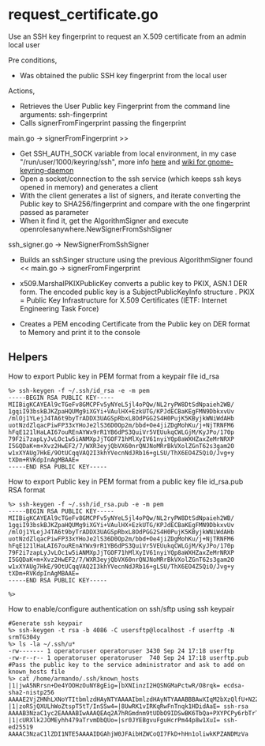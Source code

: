 # request_certificate.go
Use an SSH key fingerprint to request an X.509 certificate from an admin local user

Pre conditions,

- Was obtained the public SSH key fingerprint from the local user

Actions,

- Retrieves the User Public key Fingerprint from the command line arguments: ssh-fingerprint
- Calls signerFromFingerprint passing the fingerprint

main.go -> signerFromFingerprint >>
- Get SSH_AUTH_SOCK variable from local environment, in my case "/run/user/1000/keyring/ssh", more info [here](https://unix.stackexchange.com/questions/424520/how-is-my-ssh-key-unlocked-without-ssh-agent-and-how-do-i-fix-that) and [wiki for gnome-keyring-daemon](https://wiki.gnome.org/Projects/GnomeKeyring/Ssh)
- Open a socket/connection to the ssh service (which keeps ssh keys opened in memory) and generates a client
- With the client generates a list of signers, and iterate converting the Public key to SHA256/fingerprint and compare with the one fingerprint passed as parameter
- When it find it, get the AlgorithmSigner and execute openrolesanywhere.NewSignerFromSshSigner

ssh_signer.go -> NewSignerFromSshSigner
- Builds an sshSinger structure using the previous AlgorithmSigner found
<< main.go -> signerFromFingerprint

- x509.MarshalPKIXPublicKey converts a public key to PKIX, ASN.1 DER form. The encoded public key is a SubjectPublicKeyInfo structure . PKIX = Public Key Infrastructure for X.509 Certificates (IETF: Internet Engineering Task Force)
- Creates a PEM encoding Certificate from the Public key on DER format to Memory and print it to the console

## Helpers

How to export Public key in PEM format from a keypair file id_rsa

```shell
%> ssh-keygen -f ~/.ssh/id_rsa -e -m pem
-----BEGIN RSA PUBLIC KEY-----
MIIBigKCAYEAl9cTGeFv8GMCPFv5yNYeL5jl4oPQw/NL2ryPW8DtSdNpaieh2WB/
1gqiI93bskBJKZpaHQUMg9iXGYi+VAulHX+EzkUTG/KPJdECBaKEgFMN9DbkxvUv
/mlOj1YLejJ4TA6t9byTrADDX3UAGSpRbxL8OdPGG2S4H0PujK5KByjkWNiWdAHb
uotNzdZlqacPiwFP33xYHoJe2lS36D0Op2m/bbd+Oe4jiZDgMohKu/j+NjTRNFM6
hFqE121lHaLAI67ouREnAYWx9rR1YB6dPS3QuiVr5VEUukqCWLGjM/KyJPo/170p
79F2i7zapLyJvLOc1w5iANMXpJjTGOF71hMlXyIV61nyiYQp8aWXHZaxZeMrNRXP
I5GQDaK+m+Xvz2HwEF2/7/WXR3eyjQbVX60nrQNJNoMRrBkVXolZGnT62s3gam2O
w1xXYAUg7HkE/9OtUCqqVAQ2I3khYVecnNdJRb16+gLSU/ThX6EO4Z5QiO/Jvg+y
tXDm+RVKdpInAgMBAAE=
-----END RSA PUBLIC KEY-----
```

How to export Public key in PEM format from a public key file id_rsa.pub RSA format

```shell
%> ssh-keygen -f ~/.ssh/id_rsa.pub -e -m pem
-----BEGIN RSA PUBLIC KEY-----
MIIBigKCAYEAl9cTGeFv8GMCPFv5yNYeL5jl4oPQw/NL2ryPW8DtSdNpaieh2WB/
1gqiI93bskBJKZpaHQUMg9iXGYi+VAulHX+EzkUTG/KPJdECBaKEgFMN9DbkxvUv
/mlOj1YLejJ4TA6t9byTrADDX3UAGSpRbxL8OdPGG2S4H0PujK5KByjkWNiWdAHb
uotNzdZlqacPiwFP33xYHoJe2lS36D0Op2m/bbd+Oe4jiZDgMohKu/j+NjTRNFM6
hFqE121lHaLAI67ouREnAYWx9rR1YB6dPS3QuiVr5VEUukqCWLGjM/KyJPo/170p
79F2i7zapLyJvLOc1w5iANMXpJjTGOF71hMlXyIV61nyiYQp8aWXHZaxZeMrNRXP
I5GQDaK+m+Xvz2HwEF2/7/WXR3eyjQbVX60nrQNJNoMRrBkVXolZGnT62s3gam2O
w1xXYAUg7HkE/9OtUCqqVAQ2I3khYVecnNdJRb16+gLSU/ThX6EO4Z5QiO/Jvg+y
tXDm+RVKdpInAgMBAAE=
-----END RSA PUBLIC KEY-----

%> 
```

How to enable/configure authentication on ssh/sftp using ssh keypair

```shell
#Generate ssh keypair
%> ssh-keygen -t rsa -b 4086 -C usersftp@localhost -f userftp -N srmTG304y
%> ls -la ~/.ssh/u*
-rw------- 1 operatoruser operatoruser 3430 Sep 24 17:18 userftp
-rw-r--r-- 1 operatoruser operatoruser  740 Sep 24 17:18 userftp.pub
#Pass the public key to the service administrator and ask to add on known_hosts file
%> cat /home/armando/.ssh/known_hosts
|1|jwA5NRrsn+De4YOOHzOuNY8gEig=|bXNIinzI2HQSNGMaPctwR/O8rqk= ecdsa-sha2-nistp256 AAAAE2VjZHNhLXNoYTItbmlzdHAyNTYAAAAIbmlzdHAyNTYAAABBBAwXIqM2bXzQlfU+N2ZrBWTCIRkDw8RkqwiFjCjsOev4J9VVvc8qCjF4X2BnsMewiSLaUyFg1xEnaKzQ3NcsN3s=
|1|zoRSjQXULhWoZtspT5tT/InSSw4=|8UwRK1vIRKqRwFnTnqk1HDidAaE= ssh-rsa AAAAB3NzaC1yc2EAAAABIwAAAQEAq2A7hRGmdnm9tUDbO9IDSwBK6TbQa+PXYPCPy6rbTrTtw7PHkccKrpp0yVhp5HdEIcKr6pLlVDBfOLX9QUsyCOV0wzfjIJNlGEYsdlLJizHhbn2mUjvSAHQqZETYP81eFzLQNnPHt4EVVUh7VfDESU84KezmD5QlWpXLmvU31/yMf+Se8xhHTvKSCZIFImWwoG6mbUoWf9nzpIoaSjB+weqqUUmpaaasXVal72J+UX2B+2RPW3RcT0eOzQgqlJL3RKrTJvdsjE3JEAvGq3lGHSZXy28G3skua2SmVi/w4yCE6gbODqnTWlg7+wC604ydGXA8VJiS5ap43JXiUFFAaQ==
|1|cURXlk2JOMEyhh479aTrvmDbQUo=|sr0JYEBgvuFguHcrPm44p8w1XuI= ssh-ed25519 AAAAC3NzaC1lZDI1NTE5AAAAIDGAhjW0JFAibHZWCoQI7FkD+hHn1oliwkKPZANDMzVa
```

